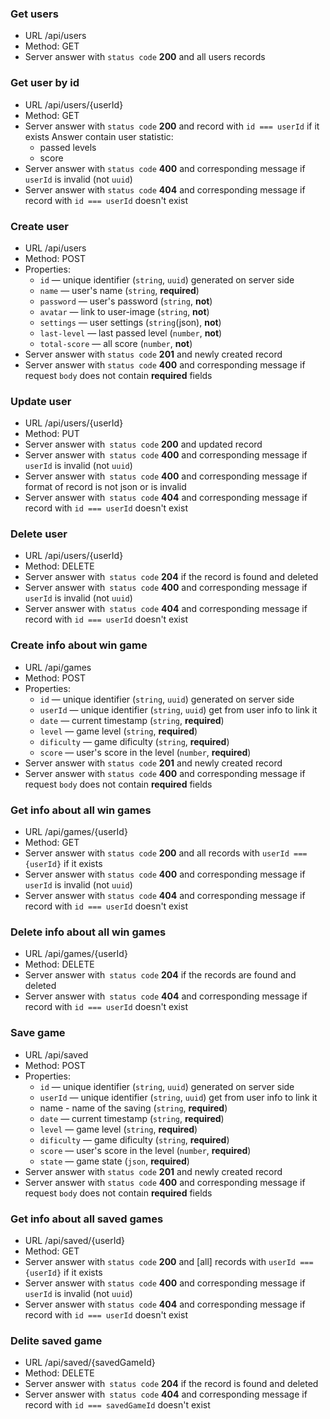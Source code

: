 ### Get users
- URL /api/users
- Method: GET
- Server answer with `status code` **200** and all users records

### Get user by id
- URL /api/users/{userId}
- Method: GET
- Server answer with `status code` **200** and record with `id === userId` if it exists
  Answer contain user statistic:
  - passed levels
  - score
- Server answer with `status code` **400** and corresponding message if `userId` is invalid (not `uuid`)
- Server answer with `status code` **404** and corresponding message if record with `id === userId` doesn't exist

### Create user
- URL /api/users
- Method: POST
- Properties:
  - `id` — unique identifier (`string`, `uuid`) generated on server side
  - `name` — user's name (`string`, **required**)
  - `password` — user's password (`string`, **not**)
  - `avatar` — link to user-image (`string`, **not**)
  - `settings` — user settings (`string`(json), **not**)
  - `last-level` — last passed level (`number`, **not**)
  - `total-score` — all score (`number`, **not**)
- Server answer with `status code` **201** and newly created record
- Server answer with `status code` **400** and corresponding message if request `body` does not contain **required** fields

### Update user
- URL /api/users/{userId}
- Method: PUT
- Server answer with` status code` **200** and updated record
- Server answer with` status code` **400** and corresponding message if `userId` is invalid (not `uuid`)
- Server answer with` status code` **400** and corresponding message if format of record is not json or is invalid
- Server answer with` status code` **404** and corresponding message if record with `id === userId` doesn't exist

### Delete user
- URL /api/users/{userId}
- Method: DELETE
- Server answer with` status code` **204** if the record is found and deleted
- Server answer with` status code` **400** and corresponding message if `userId` is invalid (not `uuid`)
- Server answer with` status code` **404** and corresponding message if record with `id === userId` doesn't exist

### Create info about win game
- URL /api/games
- Method: POST
- Properties:
  - `id` — unique identifier (`string`, `uuid`) generated on server side
  - `userId` — unique identifier (`string`, `uuid`) get from user info to link it
  - `date` — current timestamp (`string`, **required**)
  - `level` — game level (`string`, **required**)
  - `dificulty` — game dificulty (`string`, **required**)
  - `score` — user's score in the level (`number`, **required**)
- Server answer with `status code` **201** and newly created record
- Server answer with `status code` **400** and corresponding message if request `body` does not contain **required** fields

### Get info about all win games
- URL /api/games/{userId}
- Method: GET
- Server answer with `status code` **200** and all records with `userId === {userId}` if it exists
- Server answer with `status code` **400** and corresponding message if `userId` is invalid (not `uuid`)
- Server answer with `status code` **404** and corresponding message if record with `id === userId` doesn't exist

### Delete info about all win games
- URL /api/games/{userId}
- Method: DELETE
- Server answer with` status code` **204** if the records are found and deleted
- Server answer with` status code` **404** and corresponding message if record with `id === userId` doesn't exist

### Save game
- URL /api/saved
- Method: POST
- Properties:
  - `id` — unique identifier (`string`, `uuid`) generated on server side
  - `userId` — unique identifier (`string`, `uuid`) get from user info to link it
  -  name - name of the saving (`string`, **required**)
  - `date` — current timestamp (`string`, **required**)
  - `level` — game level (`string`, **required**)
  - `dificulty` — game dificulty (`string`, **required**)
  - `score` — user's score in the level (`number`, **required**)
  - `state` — game state (`json`, **required**)
- Server answer with `status code` **201** and newly created record
- Server answer with `status code` **400** and corresponding message if request `body` does not contain **required** fields

### Get info about all saved games
- URL /api/saved/{userId}
- Method: GET
- Server answer with `status code` **200** and [all] records with `userId === {userId}` if it exists
- Server answer with `status code` **400** and corresponding message if `userId` is invalid (not `uuid`)
- Server answer with `status code` **404** and corresponding message if record with `id === userId` doesn't exist

### Delite saved game
- URL /api/saved/{savedGameId}
- Method: DELETE
- Server answer with` status code` **204** if the record is found and deleted
- Server answer with` status code` **404** and corresponding message if record with `id === savedGameId` doesn't exist
